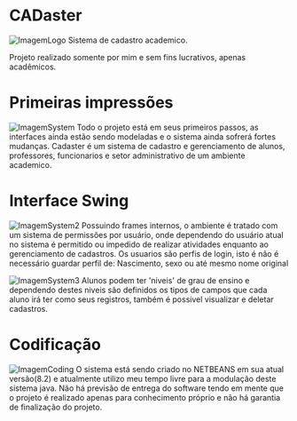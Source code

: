 ﻿# CADaster
![ImagemLogo](https://i.imgur.com/zxzwGDl.png "CADasterLogo")
Sistema de cadastro academico.

Projeto realizado somente por mim e sem fins lucrativos, apenas acadêmicos.

# Primeiras impressões
![ImagemSystem](https://i.imgur.com/ClEUv4b.png "TelaLogin")
Todo o projeto está em seus primeiros passos, as interfaces ainda estão sendo modeladas e o sistema ainda sofrerá
fortes mudanças.
Cadaster é um sistema de cadastro e gerenciamento de alunos, professores, funcionarios e setor administrativo de um
ambiente academico.

# Interface Swing
![ImagemSystem2](https://i.imgur.com/x55tild.png "Ambiente")
Possuindo frames internos, o ambiente é tratado com um sistema de permissões por usuário, onde dependendo do usuário atual
no sistema é permitido ou impedido de realizar atividades enquanto ao gerenciamento de cadastros.
Os usuarios são perfis de login, isto é não é necessário guardar perfil de: Nascimento, sexo ou até mesmo nome original

![ImagemSystem3](https://i.imgur.com/tNeYXg1.png "Cadastro Aluno")
Alunos podem ter 'niveis' de grau de ensino e dependendo destes niveis são definidos os tipos de campos que cada aluno irá
ter como seus registros, também é possivel visualizar e deletar cadastros.

# Codificação
![ImagemCoding](https://i.imgur.com/okzCACn.png "Codificação")
O sistema está sendo criado no NETBEANS em sua atual versão(8.2) e atualmente utilizo meu tempo livre para a modulação deste
sistema java. Não há previsão de entrega do software tendo em mente que o projeto é realizado apenas para conhecimento próprio
e não há garantia de finalização do projeto.